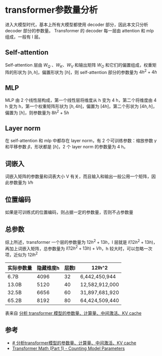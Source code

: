 # transformer参数量分析

进入大模型时代，基本上所有大模型都使用 decoder 部分，因此本文只分析 decoder 部分的参数量。
Transformer 的 decoder 每一层由 attention 和 mlp 组成，一般有 l 层。

## Self-attention
Self-attention 层由 $W_{Q}$ 、$W_{K}$、$W_{V}$ 和输出矩阵 $W_{O}$ 和它们的偏置组成，权重矩阵的形状为 $[h,h]$，偏置形状为 $[h]$，则 self-attention 部分的参数量为 $4h^2+4h$


## MLP

MLP 由 2 个线性层构成，第一个线性层将维度从 h 变为 4 h，第二个将维度由 4 h 变为 h，第一个权重矩阵形状为 $[h,4h]$，偏置为 $[4h]$，第二个形状为 $[4h,h]$，偏置为 $[h]$，则参数量为 $8h^2+5h$

## Layer norm
在 self-attention 和 mlp 中都存在 layer norm，有 2 个可训练参数：缩放参数 $\gamma$ 和平移参数 $\beta$，形状都是 $[h]$，2 个 layer norm 的参数量为 4 h。

## 词嵌入
词嵌入矩阵的参数量和词表大小 V 有关，而且输入和输出一般公用一个矩阵，因此参数量为 $Vh$

## 位置编码

如果是可训练式的位置编码，则占据一定的参数量，否则不占参数量


## 总参数

综上所述，transformer 一个层的参数量为 $12h^2+13h$，l 层就是 $l(12h^2+13h)$，再加上词嵌入矩阵，总参数量为 $l(12h^2+13h)+Vh$，h 较大时，可以忽略一次项，近似为 $12lh^2$

| 实际参数量 | 隐藏维度h | 层数l | 12lh^2         |
| ----- | ----- | --- | -------------- |
| 6.7B  | 4096  | 32  | 6,442,450,944  |
| 13.0B | 5120  | 40  | 12,582,912,000 |
| 32.5B | 6656  | 60  | 31,897,681,920 |
| 65.2B | 8192  | 80  | 64,424,509,440 |
表来自 [分析 transformer 模型的参数量、计算量、中间激活、KV cache](https://zhuanlan.zhihu.com/p/624740065)
## 参考

- [# 分析transformer模型的参数量、计算量、中间激活、KV cache](https://zhuanlan.zhihu.com/p/624740065)
- [Transformer Math (Part 1) - Counting Model Parameters](https://michaelwornow.net/2024/01/18/counting-params-in-transformer)


